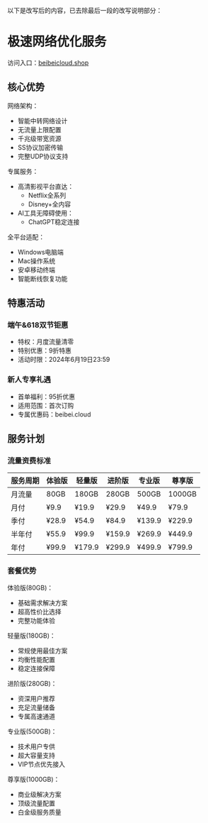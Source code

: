 以下是改写后的内容，已去除最后一段的改写说明部分：

# 极速网络优化服务

访问入口：[beibeicloud.shop](https://url.gogogomiao.one/QYTN)

## 核心优势

网络架构：
- 智能中转网络设计
- 无流量上限配置
- 千兆级带宽资源
- SS协议加密传输
- 完整UDP协议支持

专属服务：
- 高清影视平台直达：
  * Netflix全系列
  * Disney+全内容
- AI工具无障碍使用：
  * ChatGPT稳定连接

全平台适配：
- Windows电脑端
- Mac操作系统
- 安卓移动终端
- 智能断线恢复功能

## 特惠活动

### 端午&618双节钜惠
- 特权：月度流量清零
- 特别优惠：9折特惠
- 活动时限：2024年6月19日23:59

### 新人专享礼遇
- 首单福利：95折优惠
- 适用范围：首次订购
- 专属优惠码：beibei.cloud

## 服务计划

### 流量资费标准

|服务周期|体验版|轻量版|进阶版|专业版|尊享版|
|----|----|----|----|----|----|
|月流量|80GB|180GB|280GB|500GB|1000GB|
|月付|¥9.9|¥19.9|¥29.9|¥49.9|¥79.9|
|季付|¥28.9|¥54.9|¥84.9|¥139.9|¥229.9|
|半年付|¥55.9|¥99.9|¥159.9|¥269.9|¥449.9|
|年付|¥99.9|¥179.9|¥299.9|¥499.9|¥799.9|

### 套餐优势

体验版(80GB)：
- 基础需求解决方案
- 超高性价比选择
- 完整功能体验

轻量版(180GB)：
- 常规使用最佳方案
- 均衡性能配置
- 稳定连接保障

进阶版(280GB)：
- 资深用户推荐
- 充足流量储备
- 专属高速通道

专业版(500GB)：
- 技术用户专供
- 超大容量支持
- VIP节点优先接入

尊享版(1000GB)：
- 商业级解决方案
- 顶级流量配置
- 白金级服务质量